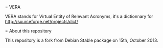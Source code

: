 = VERA

VERA stands for Virtual Entity of Relevant Acronyms, it's a dictionnary for http://sourceforge.net/projects/dict/

= About this repository

This repository is a fork from Debian Stable package on 15th, October 2013.
